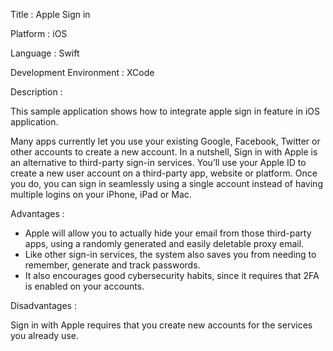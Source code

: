 Title : Apple Sign in

Platform : iOS

Language : Swift

Development Environment : XCode

Description : 

This sample application shows how to integrate apple sign in feature in iOS application.

Many apps currently let you use your existing Google, Facebook, Twitter or other accounts to create a new account. In a nutshell, Sign in with Apple is an alternative to third-party sign-in services. You’ll use your Apple ID to create a new user account on a third-party app, website or platform. Once you do, you can sign in seamlessly using a single account instead of having multiple logins on your iPhone, iPad or Mac.


Advantages : 

- Apple will allow you to actually hide your email from those third-party apps, using a randomly generated and easily deletable proxy email.
- Like other sign-in services, the system also saves you from needing to remember, generate and track passwords.
- It also encourages good cybersecurity habits, since it requires that 2FA is enabled on your accounts.

Disadvantages :

Sign in with Apple requires that you create new accounts for the services you already use.